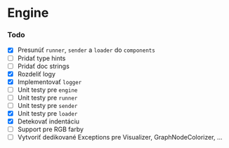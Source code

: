 # Engine

### Todo

- [x] Presunúť `runner`, `sender` a `loader` do `components`
- [ ] Pridať type hints
- [ ] Pridať doc strings
- [x] Rozdeliť logy
- [x] Implementovať `logger`
- [ ] Unit testy pre `engine`
- [ ] Unit testy pre `runner`
- [ ] Unit testy pre `sender`
- [x] Unit testy pre `loader`
- [x] Detekovať indentáciu
- [ ] Support pre RGB farby
- [ ] Vytvoriť dedikované Exceptions pre Visualizer, GraphNodeColorizer, ...
